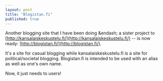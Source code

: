 ```yaml
---
layout: post
title: "Blogistan.fi"
published: true
---
```


Another blogging site that I have been doing &endash; a sister project to [http://kansalaiskeskustelu.fi/](http://kansalaiskeskustelu.fi/) -- is now ready: [http://blogistan.fi/](http://blogistan.fi/).

It's a site for casual blogging while kansalaiskeskustelu.fi is a site for political/societal blogging. Blogistan.fi is intended to be used with an alias as well as one's own name.

Now, it just needs to users!
